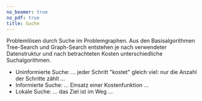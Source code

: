 ```yaml
---
no_beamer: true
no_pdf: true
title: Suche
---
```


Problemlösen durch Suche im Problemgraphen. Aus den Basisalgorithmen Tree-Search und Graph-Search entstehen je nach
verwendeter Datenstruktur und nach betrachteten Kosten unterschiedliche Suchalgorithmen.

-   Uninformierte Suche: ... jeder Schritt "kostet" gleich viel: nur die Anzahl der Schritte zählt ...
-   Informierte Suche: ... Einsatz einer Kostenfunktion ...
-   Lokale Suche: ... das Ziel ist im Weg ...
